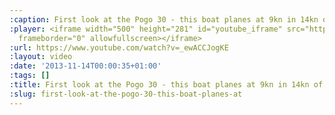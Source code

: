 ```yaml
---
:caption: First look at the Pogo 30 - this boat planes at 9kn in 14kn of wind (!)
:player: <iframe width="500" height="281" id="youtube_iframe" src="https://www.youtube.com/embed/_ewACCJogKE?feature=oembed&amp;enablejsapi=1&amp;origin=https://safe.txmblr.com&amp;wmode=opaque"
  frameborder="0" allowfullscreen></iframe>
:url: https://www.youtube.com/watch?v=_ewACCJogKE
:layout: video
:date: '2013-11-14T00:00:35+01:00'
:tags: []
:title: First look at the Pogo 30 - this boat planes at 9kn in 14kn of wind (!)
:slug: first-look-at-the-pogo-30-this-boat-planes-at
---
```

